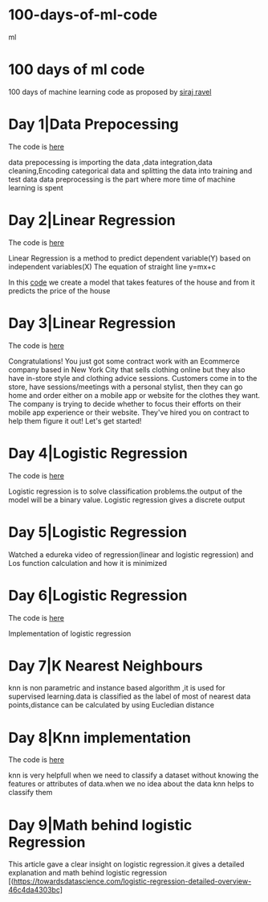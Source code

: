 # 100-days-of-ml-code
ml
# 100 days of ml code
100 days of machine learning code as proposed by [siraj ravel](https://github.com/llSourcell)
# Day 1|Data Prepocessing
The code is  [here](https://github.com/jana95/100-days-of-ml-code/blob/master/Code/day%201.ipynb)


data prepocessing is importing the data ,data integration,data cleaning,Encoding categorical data and splitting the data into training and test data
data preprocessing is the part where more time of machine learning is spent
# Day 2|Linear Regression
The code is  [here](https://github.com/jana95/100-days-of-ml-code/blob/master/Code/day%202.ipynb)


Linear Regression is a method to predict dependent variable(Y) based on independent variables(X)
The equation of straight line y=mx+c

In this  [code](https://github.com/jana95/100-days-of-ml-code/blob/master/Code/day%202.ipynb) we create a model that takes features of the house and from it predicts the price of the house
# Day 3|Linear Regression

The code is  [here](https://github.com/jana95/100-days-of-ml-code/blob/master/Code/day%203.ipynb)


Congratulations! You just got some contract work with an Ecommerce company based in New York City that sells clothing online but they also have in-store style and clothing advice sessions. Customers come in to the store, have sessions/meetings with a personal stylist, then they can go home and order either on a mobile app or website for the clothes they want.
The company is trying to decide whether to focus their efforts on their mobile app experience or their website. They've hired you on contract to help them figure it out! Let's get started!
# Day 4|Logistic Regression
The code is  [here](https://github.com/jana95/100-days-of-ml-code/blob/master/Code/day%204.ipynb)


Logistic regression is to solve classification problems.the output of the model will be a binary value.
Logistic regression gives a discrete output

# Day 5|Logistic Regression

Watched a edureka video of regression(linear and logistic regression) and Los function calculation and how it is minimized

# Day 6|Logistic Regression

The code is  [here](https://github.com/jana95/100-days-of-ml-code/blob/master/Code/day%205.ipynb)

Implementation of logistic regression

# Day 7|K Nearest Neighbours

knn is non parametric and instance based algorithm ,it is used for supervised learning.data is classified as the label of most of nearest data points,distance can be calculated by using Eucledian distance

# Day 8|Knn implementation

The code is  [here](https://github.com/jana95/100-days-of-ml-code/blob/master/Code/day%208.ipynb)

knn is very helpfull when we need to classify a dataset without knowing the features or attributes of data.when we no idea about the data knn helps to classify them

# Day 9|Math behind logistic Regression

This article gave a clear insight on logistic regression.it gives a detailed explanation and math behind logistic regression  [(https://towardsdatascience.com/logistic-regression-detailed-overview-46c4da4303bc]
